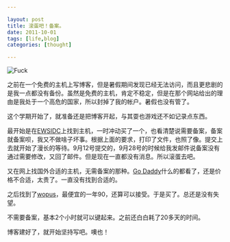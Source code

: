 ```yaml
---

layout: post
title: 滚蛋吧！备案。
date: 2011-10-01
tags: [life,blog]
categories: [thought]

---
```


![Fuck](https://dl.dropboxusercontent.com/u/24683331/blog_img/2011-10-01-Fuck-the-record/middle-finger-gesture.gif)

之前在一个免费的主机上写博客，但是暑假期间发现已经无法访问，而且更悲剧的是我一点都没有备份。虽然是免费的主机，肯定不稳定，但是在那个网站给出的理由是我处于一个高危的国家，所以封掉了我的帐户。暑假也没有管了。

这个学期开始了，就准备还是把博客开起，与其耍也游戏还不如记录点东西。

最开始是在[EWSIDC](http://www.ewsidc.com/)上找到主机，一时冲动买了一个，也看清楚说需要备案，备案就备案呗，我又不做啥子坏事。根据上面的要求，打印了文件，也照了像。提交上去就开始了漫长的等待。9月12号提交的，9月28号的时候给我发邮件说备案没有通过需要修改，又回了邮件。但是现在一直都没有消息。所以滚蛋去吧。

又在网上找国外合适的主机，无需备案的那种。[Go Daddy](http://www.godaddy.com/)什么的都看了，还是价格不合适，太贵了。一直没有找到合适的。

之后找到了[wopus](http://idc.wopus.org/)，最便宜的一年90，还算可以接受。于是买了。总还是没有失望。

不需要备案，基本2个小时就可以键起来。之前还白白耗了20多天的时间。

博客建好了，就开始坚持写吧。噢也！